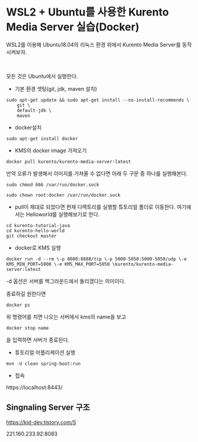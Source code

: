 # WSL2 + Ubuntu를 사용한 Kurento Media Server 실습(Docker)

WSL2를 이용해 Ubuntu18.04의 리눅스 환경 위에서 Kurento Media Server를 동작시켜보자.

<br>

모든 것은 Ubuntu에서 실행한다.

* 기본 환경 셋팅(git, jdk, maven 설치)

```
sudo apt-get update && sudo apt-get install --no-install-recommends \
    git \
    default-jdk \
    maven
```

* docker설치

```
sudo apt-get install docker
```

* KMS의 docker image 가져오기

```
docker pull kurento/kurento-media-server:latest
```

만약 오류가 발생해서 이미지를 가져올 수 없다면 아래 두 구문 중 하나를 실행해본다.

```
sudo chmod 666 /var/run/docker.sock

sudo chown root:docker /var/run/docker.sock
```



* pull이 제대로 되었다면 현재 디렉토리를 실행할 튜토리얼 폴더로 이동한다. 여기에서는 Helloworld를 실행해보기로 한다.

```
cd kurento-tutorial-java
cd kurento-hello-world
git checkout master
```

- docker로 KMS 실행
```
docker run -d --rm \-p 8080:8888/tcp \-p 5000-5050:5000-5050/udp \-e KMS_MIN_PORT=5000 \-e KMS_MAX_PORT=5050 \kurento/kurento-media-server:latest
```

-d 옵션은 서버를 백그라운드에서 돌리겠다는 의미이다.

종료하길 원한다면

```
docker ps
```

위 명령어를 치면 나오는 서버에서 kms의 name을 보고

```
docker stop name
```

을 입력하면 서버가 종료된다.



- 튜토리얼 어플리케이션 실행
```
mvn -U clean spring-boot:run
```

* 접속

https://localhost:8443/





## Singnaling Server 구조

https://kid-dev.tistory.com/5







221.160.233.92:8083
